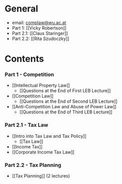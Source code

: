# General
- email: complaw@wu.ac.at
- Part 1: [[Vicky Robertson]]
- Part 2.1: [[Claus Staringer]]
- Part 2.2: [[Rita Szudoczky]]
# Contents
### Part 1 - Competition
- [[Intellectual Property Law]]
	- [[Questions at the End of First LEB Lecture]]
- [[Competition Law]]
	- [[Questions at the End of Second LEB Lecture]]
- [[Anti-Competition Law and Abuse of Power Law]]
	- [[Questions at the End of Third LEB Lecture]]
### Part 2.1 - Tax Law
- [[Intro into Tax Law and Tax Policy]]
	- [[Tax Law]]
- [[Income Tax]]
- [[Corporate Income Tax Law]]
### Part 2.2 - Tax Planning
- [[Tax Planning]] (2 lectures)